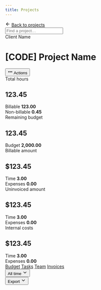 ```yaml
---
title: Projects
---
```


<header id="top-nav" hidden>
  <nav>
    <a href="/harvest-nav/projects" class="is-active">Manage projects</a>
    <a href="/harvest-nav/tasks">Manage tasks</a>
  </nav>
</header>

<main>
  <div class="flex justify-space-between mb-16">
    <div class="flex back-to">
      <svg xmlns="http://www.w3.org/2000/svg" width="16" height="16" viewBox="0 0 24 24" fill="none" stroke="currentColor" stroke-width="2" stroke-linecap="round" stroke-linejoin="round" class="feather feather-arrow-left"><line x1="19" y1="12" x2="5" y2="12"></line><polyline points="12 19 5 12 12 5"></polyline></svg>
      <a href="/harvest-nav/projects" class="is-active">Back to projects</a>
    </div>
    <input class="input search" type="text" placeholder="Find a project…">
  </div>

  <div class="flex justify-space-between mt-8">
    <div>
      Client Name
      <h1>[CODE] Project Name</h1>
    </div>
    <div class="flex">
      <button class="button">
        <svg xmlns="http://www.w3.org/2000/svg" width="16" height="16" viewBox="0 0 24 24" fill="none" stroke="currentColor" stroke-width="3" stroke-linecap="round" stroke-linejoin="round" class="feather feather-more-horizontal"><circle cx="12" cy="12" r="1"></circle><circle cx="19" cy="12" r="1"></circle><circle cx="5" cy="12" r="1"></circle></svg>
        Actions
      </button>
    </div>
  </div>

  <div class="summary mt-24">
    <div class="summary-box">
      Total hours<br>
      <h2>123.45</h2>
      <div class="flex justify-space-between mt-8">
        Billable <strong>123.00</strong>
      </div>
      <div class="flex justify-space-between">
        Non-billable <strong>0.45</strong>
      </div>
    </div>
    <div class="summary-box">
      Remaining budget<br>
      <h2>123.45</h2>
      <div class="mt-8">
        <div class="meter" style="width:100%"></div>
      </div>
      <div class="flex justify-space-between">
        Budget <strong>2,000.00</strong>
      </div>
    </div>
    <div class="summary-box">
      Billable amount<br>
      <h2>$123.45</h2>
      <div class="flex justify-space-between mt-8">
        Time <strong>3.00</strong>
      </div>
      <div class="flex justify-space-between">
        Expenses <strong>0.00</strong>
      </div>
    </div>
    <div class="summary-box">
      Uninvoiced amount<br>
      <h2>$123.45</h2>
      <div class="flex justify-space-between mt-8">
        Time <strong>3.00</strong>
      </div>
      <div class="flex justify-space-between">
        Expenses <strong>0.00</strong>
      </div>
    </div>
    <div class="summary-box">
      Internal costs<br>
      <h2>$123.45</h2>
      <div class="flex justify-space-between mt-8">
        Time <strong>3.00</strong>
      </div>
      <div class="flex justify-space-between">
        Expenses <strong>0.00</strong>
      </div>
    </div>
  </div>

  <div class="tabs mt-24 mb-16">
    <nav>
      <a href="#" class="is-active">Budget</a>
      <a href="#">Tasks</a>
      <a href="#">Team</a>
      <a href="#">Invoices</a>
    </nav>
  </div>


  <div class="flex justify-space-between mb-4">
    <div class="flex">
      <button class="button button-sm">All time <svg xmlns="http://www.w3.org/2000/svg" width="16" height="16" viewBox="0 0 24 24" fill="none" stroke="currentColor" stroke-width="2" stroke-linecap="round" stroke-linejoin="round" class="feather feather-chevron-down"><polyline points="6 9 12 15 18 9"></polyline></svg></button>
    </div>
    <div class="flex">
      <button class="button button-sm">Export <svg xmlns="http://www.w3.org/2000/svg" width="16" height="16" viewBox="0 0 24 24" fill="none" stroke="currentColor" stroke-width="2" stroke-linecap="round" stroke-linejoin="round" class="feather feather-chevron-down"><polyline points="6 9 12 15 18 9"></polyline></svg></button>
    </div>
  </div>
</main>
